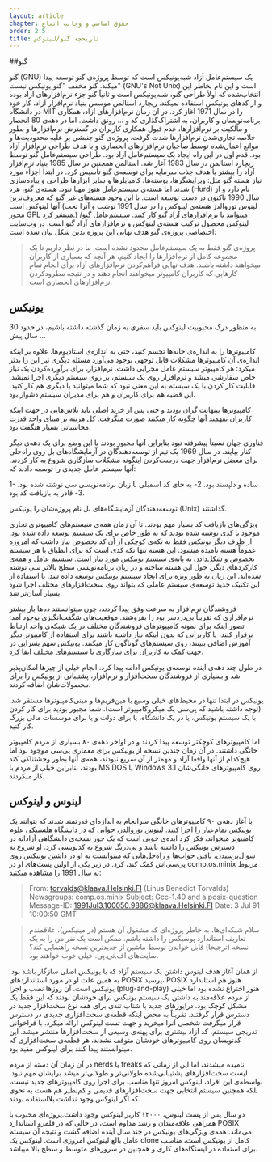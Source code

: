 ```yaml
---
layout: article
chapter: حقوق اساسي و وجايب اتباع 
order: 2.5
title: تاریخچه گنو/لینوکس
---
```

##گنو

گنو (GNU) یک سیستم‌عامل آزاد شبه‌یونیکس است که توسط پروژه‌ی گنو توسعه پیدا میکند. گنو مخفف "گنو یونیکس نیست" (GNU's Not Unix) است و این نام بخاطر این انتخاب‌شده که اولاً طراحی گنو، شبه‌یونیکس است و ثانیاً گنو جزء نرم‌افزارهای آزاد بوده و از کدهای یونیکس استفاده نمیکند. ریچارد استالمن موسس بنیاد نرم‌افزار آزاد، کار خود در دانشگاه MIT را در سال 1971 آغاز کرد. در آن زمان نرم‌افزارهای آزاد، همکاری برنامه‌نویسان و کاربران، به اشتراک‌گذاری کد و ... رونق داشت. اما در دهه‌ی 80 انحصار و مالکیت بر نرم‌افزارها، عدم قبول همکاری کاربران در گسترش نرم‌افزارها و بطور خلاصه تجاری‌شدن نرم‌افزارها شدت گرفت. پروژه‌ی گنو جنبشی بر علیه محدودیت‌ها و موانع اعمال‌شده توسط صاحبان نرم‌افزارهای انحصاری و با هدف طراحی نرم‌افزار آزاد بود. قدم اول در این راه ایجاد یک سیستم‌عامل آزاد بود. طراحی سیستم‌عامل گنو توسط ریچارد استالمن در سال 1983 آغاز شد. استالمن همچنین در سال 1985 بنیاد نرم‌افزار آزاد را بیشتر با هدف جذب سرمایه برای توسعه‌ی گنو تاسیس کرد. در ابتدا اجزاء مورد نیاز هسته‌ گنو مثل: ویرایشگرها، پوسته‌ها، کامپایلرها و سایر ابزارها طراحی و پیاده‌سازی شدند اما هسته‌ی سیستم‌عامل هنوز مهیا نبود. هسته‌ی گنو، هرد (Hurd) نام دارد و از سال 1990 تاکنون در دست توسعه است. با این وجود هسته‌های غیر گنو که معروف‌ترین آنها لینوکس است (لینوس توروالدز هسته‌ی لینوکس را در سال 1991 نوشت و آنرا تحت مجوز GPL منتشر کرد.) میتوانند با نرم‌افزارهای آزاد گنو کار کنند. سیستم‌عامل گنو/لینوکس محصول ترکیب هسته‌ی لینوکس و نرم‌افزارهای آزاد گنو است. در وب‌سایت اختصاصی پروژه‌ی گنو هدف نهایی این پروژه بدین شکل بیان شده است:

> پروژه‌ی گنو فقط به یک سیستم‌عامل محدود نشده است. ما در نظر داریم تا یک مجموعه‌ کامل از نرم‌افزارها را ایجاد کنیم، هر آنچه که بسیاری از کاربران میخواهند داشته باشند. هدف نهایی فراهم‌کردن نرم‌افزارهای آزاد برای انجام تمام کارهایی که کاربران کامپیوتر میخواهند انجام دهند و در نتیجه مطرودکردن نرم‌افزارهای انحصاری است.

## یونیکس

به منظور درک محبوبیت لینوکس باید سفری به زمان گذشته داشته باشیم، در حدود 30 سال پیش ...

کامپیوترها را به اندازه‌ی خانه‌ها تجسم کنید، حتی به اندازه‌ی استادیوم‌ها. علاوه بر اینکه اندازه‌ی آن کامپیوترها مشکلات قابل توجهی بوجود می‌آورد مسئله‌ دیگری نیز این را بدتر میکرد: هر کامپیوتر سیستم عامل مجزایی داشت. نرم‌افزار، برای برآورده‌کردن یک نیاز خاص سفارشی میشد و نرم‌افزار روی یک سیستم، بر روی سیستم دیگری اجرا نمیشد. قابلیت کار کردن با یک سیستم به این معنی نبود که شما میتوانید با دیگری هم کار کنید. این قضیه هم برای کاربران و هم برای مدیران سیستم دشوار بود.

کامپیوترها بینهایت گران بودند و حتی پس از خرید اصلی باید تلاش‌هایی در جهت اینکه کاربران بفهمند آنها چگونه کار میکنند صورت میگرفت. کل هزینه‌ بر مبنای واحد قدرت محاسباتی بسیار هنگفت بود.

فناوری جهان نسبتاً پیشرفته نبود بنابراین آنها مجبور بودند با این وضع برای یک دهه‌ی دیگر کنار بیایند. در سال 1969 یک تیم از توسعه‌دهندگان در آزمایشگاه‌های بل روی راه‌حلی برای معضل نرم‌افزار جهت درست‌کردن اینگونه مشکلات سازگاری شروع به کار کردند. آنها سیستم عامل جدیدی را توسعه دادند که:

1- ساده و دلپسند بود.
2- به جای کد اسمبلی با زبان برنامه‌نویسی سی نوشته شده بود.
3- قادر به بازیافت کد بود.

توسعه‌دهندگان آزمایشگاه‌های بل نام پروژه‌شان را یونیکس (Unix) گذاشتند.

ویژگی‌های بازیافت کد بسیار مهم بودند. تا آن زمان  همه‌ی سیستم‌های کامپیوتری تجاری موجود با کدی نوشته شده بودند که به طور خاص برای یک سیستم توسعه داده شده بود. از طرف دیگر یونیکس فقط به تکه‌ی کوچکی از آن کد بخصوص نیاز داشت که امروزه عموماً هسته نامیده میشود. این هسته تنها تکه کدی است که برای انطباق با هر سیستم بخصوص و شکل‌دادن به پایه‌ی سیستم یونیکس مورد نیاز است. سیستم عامل و همه‌ی کارکردهای دیگر، حول این هسته ساخته و در زبان برنامه‌نویسی سطح بالاتر سی نوشته شده‌اند. این زبان به طور ویژه برای ایجاد سیستم یونیکس توسعه داده شد. با استفاده از این تکنیک جدید توسعه‌ی سیستم عاملی که بتواند روی سخت‌افزارهای مختلف اجرا شود بسیار آسان‌تر شد.

فروشندگان نرم‌افزار به سرعت وفق پیدا کردند، چون میتوانستند ده‌ها بار بیشتر نرم‌افزاری که تقریباً بی‌دردسر بود را بفروشند. موقعیت‌های شگفت‌انگیزی بوجود آمد: تصور اینکه برای نمونه کامپیوترهای فروشندگان مختلف در یک شبکه‌ی واحد ارتباط برقرار کنند، یا کاربرانی که بدون اینکه نیاز داشته باشند برای استفاده از کامپیوتر دیگر آموزش اضافی ببینند، روی سیستم‌های گوناگون کار میکنند. یونیکس سهم بسزایی در جهت کمک به کاربران برای سازگاری با سیستم‌های مختلف ایفا کرد.

در طول چند دهه‌ی آینده توسعه‌ی یونیکس ادامه پیدا کرد. انجام خیلی از چیزها امکان‌پذیر شد و بسیاری از فروشندگان سخت‌افزار و نرم‌افزار، پشتیبانی از یونیکس را برای محصولات‌شان اضافه کردند.

یونیکس در ابتدا تنها در محیط‌های خیلی وسیع با مین‌فریم‌ها و مینی‌کامپیوتر‌ها مستقر شد. (توجه داشته باشید که پی‌سی یک میکروکامپیوتر است). شما مجبور بودید برای کار کردن با یک سیستم یونیکس، یا در یک دانشگاه، یا برای دولت و یا برای موسسات مالی بزرگ کار کنید.

اما کامپیوترهای کوچکتر توسعه پیدا کردند و در اواخر دهه‌ی ۸۰ بسیاری از مردم کامپیوتر خانگی داشتند. در آن زمان چندین نسخه از یونیکس برای معماری پی‌سی موجود بود اما هیچ‌کدام از آنها واقعا آزاد و مهمتر از آن سریع نبودند، همه‌ی آنها بطور وحشتناکی کند بودند، بنابراین خیلی از مردم با MS DOS یا Windows 3.1 روی کامپیوترهای خانگی‌شان کار میکردند.

## لینوس و لینوکس
با آغاز دهه‌ی ۹۰ کامپیوترهای خانگی سرانجام به اندازه‌ای قدرتمند شدند که بتوانند یک یونیکس تمام‌عیار را اجرا کنند. لینوس توروالدز، جوانی که در دانشگاه هلسینکی علوم کامپیوتر میخواند، فکر کرد ایده‌ی خوبی است که یک جور نسخه‌ی دانشگاهی آزادانه در دسترس یونیکس را داشته باشد و بی‌درنگ شروع به کدنویسی کرد.
او شروع به سوال‌پرسیدن، یافتن جواب‌ها و راه‌حل‌هایی که میتوانست به او در داشتن یونیکس روی پی‌سی‌اش کمک کند، کرد. در زیر یکی از اولین پست‌های او در comp.os.minix مربوط به سال 1991 را مشاهده میکنید:

> From: torvalds@klaava.Helsinki.FI (Linus Benedict Torvalds)
> Newsgroups: comp.os.minix
> Subject: Gcc-1.40 and a posix-question
> Message-ID: <1991Jul3.100050.9886@klaava.Helsinki.FI>
> Date: 3 Jul 91 10:00:50 GMT

> سلام شبکه‌ای‌ها،
> به خاطر پروژه‌ای که مشغول آن هستم (در مینیکس)، علاقمندم تعاریف استاندارد پوسیکس را داشته باشم. ممکن است یک نفر من را به یک نسخه (ترجیحا) قابل خواندن توسط ماشین از جدیدترین نسخه راهنمایی کند؟ سایت‌های اف.تی.پی. خیلی خوب خواهند بود.

از همان آغاز هدف لینوس داشتن یک سیستم آزاد که با یونیکس اصلی سازگار باشد بود. به همین علت او در مورد استانداردهای POSIX پرسید، POSIX هنوز هم استاندارد یونیکس است.
آن روزها نصب و اجرا (plug-and-play) هنوز اختراع نشده بود اما خیلی از مردم علاقه‌مند به داشتن یک سیستم یونیکس برای خودشان بودند که این فقط یک مشکل کوچک بود. درایورهای جدید با شتاب تندی برای همه نوع سخت‌افزار جدید در دسترس قرار گرفتند. تقریباً به محض اینکه قطعه‌ی سخت‌افزاری جدیدی در دسترس قرار میگرفت شخصی آنرا میخرید و جهت تست لینوکس ارائه میکرد. با فراخوانی تدریجی سیستم، کد آزاد بیشتری برای پهنه‌ی وسیعی از سخت‌افزارها منتشر میشد. این کدنویسان روی کامپیوترهای خودشان متوقف نشدند، هر قطعه‌ی سخت‌افزاری که میتوانستند پیدا کنند برای لینوکس مفید بود.

در آن زمان آن دسته از مردم nerds یا freaks نامیده میشدند، اما این از زمانی که لیست سخت‌افزارهای پشتیبانی‌شده طولانی‌تر و طولانی‌تر میشد برایشان مهم نبود. بواسطه‌ی این افراد، لینوکس امروز تنها مناسب برای اجرا روی کامپیوترهای جدید نیست، بلکه همچنین سیستم انتخابی جهت سخت‌افزارهای قدیمی و کم‌نظیر هم هست به نحوی که اگر لینوکس وجود نداشت بلااستفاده بودند.

دو سال پس از پست لینوس، ۱۲۰۰۰ کاربر لینوکس وجود داشت.پروژه‌ای محبوب با همراهی علاقه‌مندان و رشد مداوم است، در حالی که در قلمرو استاندارد POSIX می‌ماند. همه‌ی ویژگی‌های یونیکس در چند سال آینده اضافه گشت و نتیجه آن سیستم عامل بالغ لینوکس امروزی است. لینوکس یک clone کامل از یونیکس است، مناسب برای استفاده در ایستگاه‌های کاری و همچنین در سرورهای متوسط و سطح بالا میباشد.


